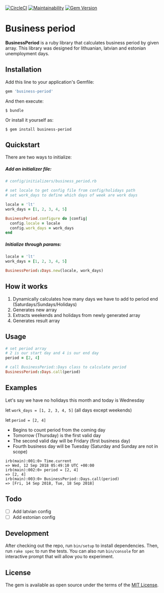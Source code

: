 [![CircleCI](https://circleci.com/gh/matass/business-period.svg?style=svg&circle-token=4f56e9b7fe1047d59c9f74d518b9bf377fa04bf8)](https://github.com/matass/business-period)
[![Maintainability](https://api.codeclimate.com/v1/badges/a98474a4f7a898b1abec/maintainability)](https://codeclimate.com/github/matass/business-period/maintainability)
[![Gem Version](https://badge.fury.io/rb/business-period.svg)](https://badge.fury.io/rb/business-period)
# Business period

**BusinessPeriod** is a ruby library that calculates business period by given array.
This library was designed for lithuanian, latvian and estonian unemployment days.

## Installation

Add this line to your application's Gemfile:

```ruby
gem 'business-period'
```

And then execute:

    $ bundle

Or install it yourself as:

    $ gem install business-period

## Quickstart

There are two ways to initialize:

##### Add an initializer file:

```ruby
# config/initializers/business_period.rb

# set locale to get config file from config/holidays path
# set work_days to define which days of week are work days

locale = 'lt'
work_days = [1, 2, 3, 4, 5]

BusinessPeriod.configure do |config|
  config.locale = locale
  config.work_days = work_days
end
```

##### Initialize through params:

```ruby
locale = 'lt'
work_days = [1, 2, 3, 4, 5]

BusinessPeriod::Days.new(locale, work_days)
```

## How it works

1. Dynamically calculates how many days we have to add to period end (Saturdays/Sundays/Holidays)
2. Generates new array
2. Extracts weekends and holidays from newly generated array
3. Generates result array

## Usage

```ruby
# set period array
# 2 is our start day and 4 is our end day
period = [2, 4]

# call BusinessPeriod::Days class to calculate period 
BusinessPeriod::Days.call(period)
```

## Examples
Let's say we have no holidays this month and today is Wednesday

let `work_days = [1, 2, 3, 4, 5]` (all days except weekends)

let `period = [2, 4]`

* Begins to count period from the coming day
* Tomorrow (Thursday) is the first valid day
* The second valid day will be Fridary (first business day)
* Fourth business day will be Tuesday (Saturday and Sunday are not in scope)

```console
irb(main):001:0> Time.current
=> Wed, 12 Sep 2018 05:49:10 UTC +00:00
irb(main):002:0> period = [2, 4]
=> [2, 4]
irb(main):003:0> BusinessPeriod::Days.call(period)
=> [Fri, 14 Sep 2018, Tue, 18 Sep 2018]
```

## Todo
- [ ] Add latvian config
- [ ] Add estonian config

## Development

After checking out the repo, run `bin/setup` to install dependencies. Then, run `rake spec` to run the tests. You can also run `bin/console` for an interactive prompt that will allow you to experiment.

## License

The gem is available as open source under the terms of the [MIT License](https://opensource.org/licenses/MIT).
